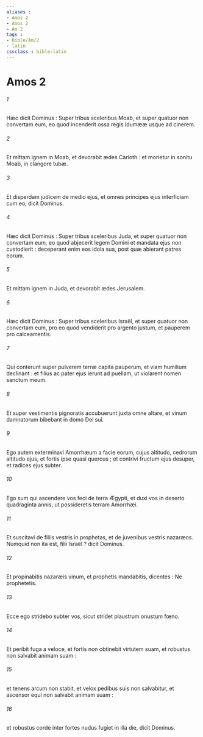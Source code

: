 ```yaml
---
aliases : 
- Amos 2
- Amos 2
- Am 2
tags : 
- Bible/Am/2
- latin
cssclass : bible-latin
---
```


# Amos 2

###### 1
Hæc dicit Dominus : Super tribus sceleribus Moab, et super quatuor non convertam eum, eo quod incenderit ossa regis Idumææ usque ad cinerem.
###### 2
Et mittam ignem in Moab, et devorabit ædes Carioth : et morietur in sonitu Moab, in clangore tubæ.
###### 3
Et disperdam judicem de medio ejus, et omnes principes ejus interficiam cum eo, dicit Dominus.
###### 4
Hæc dicit Dominus : Super tribus sceleribus Juda, et super quatuor non convertam eum, eo quod abjecerit legem Domini et mandata ejus non custodierit : deceperant enim eos idola sua, post quæ abierant patres eorum.
###### 5
Et mittam ignem in Juda, et devorabit ædes Jerusalem.
###### 6
Hæc dicit Dominus : Super tribus sceleribus Israël, et super quatuor non convertam eum, pro eo quod vendiderit pro argento justum, et pauperem pro calceamentis.
###### 7
Qui conterunt super pulverem terræ capita pauperum, et viam humilium declinant : et filius ac pater ejus ierunt ad puellam, ut violarent nomen sanctum meum.
###### 8
Et super vestimentis pignoratis accubuerunt juxta omne altare, et vinum damnatorum bibebant in domo Dei sui.
###### 9
Ego autem exterminavi Amorrhæum a facie eorum, cujus altitudo, cedrorum altitudo ejus, et fortis ipse quasi quercus ; et contrivi fructum ejus desuper, et radices ejus subter.
###### 10
Ego sum qui ascendere vos feci de terra Ægypti, et duxi vos in deserto quadraginta annis, ut possideretis terram Amorrhæi.
###### 11
Et suscitavi de filiis vestris in prophetas, et de juvenibus vestris nazaræos. Numquid non ita est, filii Israël ? dicit Dominus.
###### 12
Et propinabitis nazaræis vinum, et prophetis mandabitis, dicentes : Ne prophetetis.
###### 13
Ecce ego stridebo subter vos, sicut stridet plaustrum onustum fœno.
###### 14
Et peribit fuga a veloce, et fortis non obtinebit virtutem suam, et robustus non salvabit animam suam :
###### 15
et tenens arcum non stabit, et velox pedibus suis non salvabitur, et ascensor equi non salvabit animam suam :
###### 16
et robustus corde inter fortes nudus fugiet in illa die, dicit Dominus.
